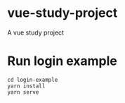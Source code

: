 # vue-study-project
A vue study project

# Run login example

```
cd login-example
yarn install
yarn serve
```
